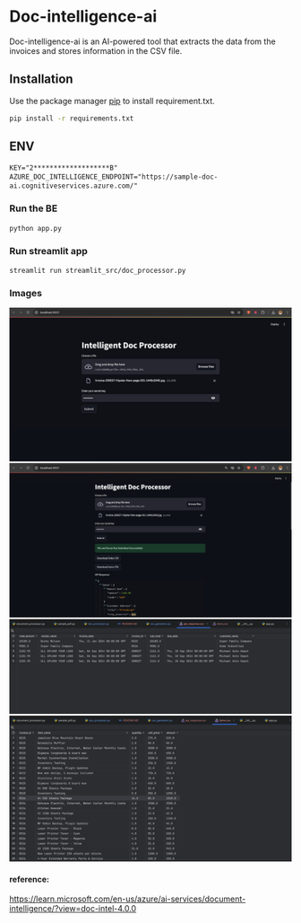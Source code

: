 # Doc-intelligence-ai

Doc-intelligence-ai is an AI-powered tool that extracts the data from the invoices and stores information in the CSV file.

## Installation

Use the package manager [pip](https://pip.pypa.io/en/stable/) to install requirement.txt.

```bash
pip install -r requirements.txt
```

## ENV

```
KEY="2*******************B"
AZURE_DOC_INTELLIGENCE_ENDPOINT="https://sample-doc-ai.cognitiveservices.azure.com/"
```

### Run the BE
```
python app.py 
```

### Run streamlit app
```
streamlit run streamlit_src/doc_processor.py
```

### Images
![img.png](img.png)
![img_1.png](img_1.png)
![img_2.png](img_2.png)
![img_3.png](img_3.png)

#### reference:
https://learn.microsoft.com/en-us/azure/ai-services/document-intelligence/?view=doc-intel-4.0.0
